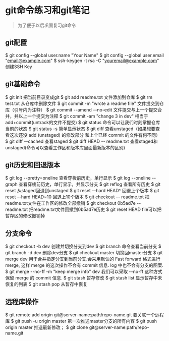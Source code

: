 # git命令练习和git笔记
> 为了便于以后巩固复习git命令

## git配置
$ git config --global user.name "Your Name"
$ git config --global user.email "email@example.com"
$ ssh-keygen -t rsa -C "youremail@example.com" 创建SSH Key

## git基础命令
$ git init 把当前目录变成git
$ git add readme.txt 文件添加到仓库
$ git rm test.txt 从仓库中删除文件
$ git commit -m "wrote a readme file" 文件提交到仓库（引号内为注释）
$ git commit --amend --no-edit 文件提交与上一个提交合并，并以上一个提交为注释
$ git commit -am "change 3 in dev" 相当于add+commit(untrack的文件不提交)
$ git status 命令可以让我们时刻掌握仓库当前的状态
$ git status -s 简单显示状态
$ git diff 查看unstaged（如果想要查看这次还没 add (unstaged) 的修改部分 和上个已经 commit 的文件有何不同）
$ git diff --cached 查看staged
$ git diff HEAD -- readme.txt 查看staged和unstaged(命令可以查看工作区和版本库里面最新版本的区别)

## git历史和回退版本
$ git log --pretty=oneline 查看穿梭前历史，单行显示
$ git log --oneline --graph 查看穿梭前历史，单行显示，并显示分支
$ git reflog 查看所有历史
$ git reset  从staged回退到unstaged
$ git reset --hard HEAD^ 回退上个版本
$ git reset --hard HEAD~10 回退上10个版本
$ git checkout -- readme.txt 把readme.txt文件在工作区的修改全部撤销
$ git checkout 0b5ad7e -- readme.txt 把readme.txt文件回撤到0b5ad7e历史
$ git reset HEAD file可以把暂存区的修改撤销掉

## 分支命令
$ git checkout -b dev 创建并切换分支到dev
$ git branch 命令查看当前分支
$ git branch -d dev 删除dev分支
$ git checkout master 切换回master分支
$ git merge dev 用于合并指定分支到当前分支.会采用默认的 Fast forward 格式进行 merge, 这样 merge 的这次操作不会有 commit 信息. log 中也不会有分支的图案.
$ git merge --no-ff -m "keep merge info" dev  我们可以采取 --no-ff 这种方式保留 merge 的 commit 信息.
$ git stash 暂存修改
$ git stash list 显示暂存中未恢复的列表
$ git stash pop 从暂存中恢复

## 远程库操作
$ git remote add origin git@server-name:path/repo-name.git 要关联一个远程库
$ git push -u origin master 第一次推送master分支的所有内容
$ git push origin master 推送最新修改；
$ git clone git@server-name:path/repo-name.git